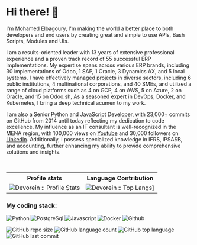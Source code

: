 # Hi there! 👋

I'm Mohamed Elbagoury, I'm making the world a better place to both developers and end users by creating great and simple to use APIs, Bash Scripts, Modules and UIs.

I am a results-oriented leader with 13 years of extensive professional experience and a proven track record of 55 successful ERP implementations. My expertise spans across various ERP brands, including 30 implementations of Odoo, 1 SAP, 1 Oracle, 3 Dynamics AX, and 5 local systems. I have effectively managed projects in diverse sectors, including 6 public institutions, 4 multinational corporations, and 40 SMEs, and utilized a range of cloud platforms such as 4 on GCP, 4 on AWS, 5 on Azure, 2 on Oracle, and 15 on Odoo.sh, As a seasoned expert in DevOps, Docker, and Kubernetes, I bring a deep technical acumen to my work.

I am also a Senior Python and JavaScript Developer, with 23,000+ commits on GitHub from 2014 until today reflecting my dedication to code excellence. My influence as an IT consultant is well-recognized in the MENA region, with 100,000 views on [Youtube](https://www.youtube.com/elbagoury) and 30,000 followers on [LinkedIn](https://www.linkedin.com/in/elbagoury). Additionally, I possess specialized knowledge in IFRS, IPSASB, and accounting, further enhancing my ability to provide comprehensive solutions and insights.

<br/>
<p align="center">
   <table>
      <tr>
       <th>Profile stats  </th>
       <th>Language Contribution</th>
     </tr>
      <tr>
       <td><img alt="Devorein :: Profile Stats" src="https://github-readme-stats.vercel.app/api?username=elbagoury&show_icons=true&theme=radical"> </td>
       <td><img alt="Devorein :: Top Langs]" src="https://github-readme-stats.vercel.app/api/top-langs/?username=elbagoury&langs_count=10&theme=merko&layout=compact&hide=html"> </td>
   </table>
</p>

<h3>My coding stack: </h3>
<p>
  <img alt="Python" src="https://img.icons8.com/color/48/000000/python.png" />
  <img alt="PostgreSql" src="https://img.icons8.com/color/48/000000/postgreesql.png" /> 
  <img alt="Javascript" src="https://img.icons8.com/color/50/000000/javascript.png" /> 
  <img alt="Docker" src="https://img.icons8.com/color/48/000000/docker-container.png" /> 
  <img alt="Github" src="https://img.icons8.com/doodle/48/000000/github.png" /> 
  </br>
</p>

![GitHub repo size](https://img.shields.io/github/repo-size/elbagoury?style=plastic)
![GitHub language count](https://img.shields.io/github/languages/count/elbagoury?style=plastic)
![GitHub top language](https://img.shields.io/github/languages/top/elbagoury?style=plastic)
![GitHub last commit](https://img.shields.io/github/last-commit/elbagoury?color=red&style=plastic)

<br/>
